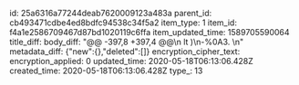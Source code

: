 id: 25a6316a77244deab7620009123a483a
parent_id: cb493471cdbe4ed8bdfc94538c34f5a2
item_type: 1
item_id: f4a1e2586709467d87bd1020119c6ffa
item_updated_time: 1589705590064
title_diff: 
body_diff: "@@ -397,8 +397,4 @@\n lt )\n-%0A3. \n"
metadata_diff: {"new":{},"deleted":[]}
encryption_cipher_text: 
encryption_applied: 0
updated_time: 2020-05-18T06:13:06.428Z
created_time: 2020-05-18T06:13:06.428Z
type_: 13